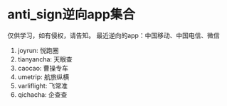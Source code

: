 # anti_sign逆向app集合
仅供学习，如有侵权，请告知。
最近逆向的app：中国移动、中国电信、微信

1. joyrun: 悦跑圈
2. tianyancha: 天眼查
3. caocao: 曹操专车
4. umetrip: 航旅纵横
5. varliflight: 飞常准
6. qichacha: 企查查
